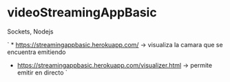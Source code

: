 # videoStreamingAppBasic
Sockets, Nodejs

` * https://streamingappbasic.herokuapp.com/ -> visualiza la camara que se encuentra emitiendo
  * https://streamingappbasic.herokuapp.com/visualizer.html -> permite emitir en directo 
`
